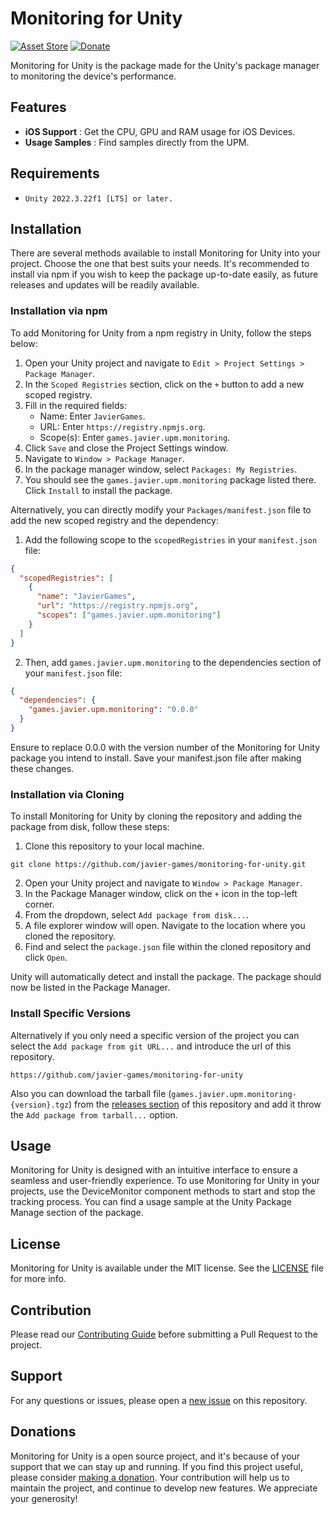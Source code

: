 # Monitoring for Unity

[![Asset Store](https://img.shields.io/badge/npm-available-blue.svg?logo=npm)](https://www.npmjs.com/package/games.javier.upm.monitoring)
[![Donate](https://img.shields.io/badge/support-available-blue.svg?logo=paypal)](https://www.paypal.com/donate/?hosted_button_id=QY4PCGA8FMCC4)

Monitoring for Unity is the package made for the Unity's package manager to monitoring the device's performance.

## Features

- **iOS Support** : Get the CPU, GPU and RAM usage for iOS Devices.
- **Usage Samples** : Find samples directly from the UPM.

## Requirements

- `Unity 2022.3.22f1 [LTS] or later.`

## Installation

There are several methods available to install Monitoring for Unity into your project. Choose the one that best suits your needs. It's recommended to install via npm if you wish to keep the package up-to-date easily, as future releases and updates will be readily available.

### Installation via npm

To add Monitoring for Unity from a npm registry in Unity, follow the steps below:

1. Open your Unity project and navigate to `Edit > Project Settings > Package Manager`.
2. In the `Scoped Registries` section, click on the `+` button to add a new scoped registry.
3. Fill in the required fields:
    - Name: Enter `JavierGames`.
    - URL: Enter `https://registry.npmjs.org`.
    - Scope(s): Enter `games.javier.upm.monitoring`.
4. Click `Save` and close the Project Settings window.
5. Navigate to `Window > Package Manager`.
6. In the package manager window, select `Packages: My Registries`.
7. You should see the `games.javier.upm.monitoring` package listed there. Click `Install` to install the package.

Alternatively, you can directly modify your `Packages/manifest.json` file to add the new scoped registry and the dependency:

1. Add the following scope to the `scopedRegistries` in your `manifest.json` file:
```json
{
  "scopedRegistries": [
    {
      "name": "JavierGames",
      "url": "https://registry.npmjs.org",
      "scopes": ["games.javier.upm.monitoring"]
    }
  ]
}
```
2.	Then, add `games.javier.upm.monitoring` to the dependencies section of your `manifest.json` file:
```json
{
  "dependencies": {
    "games.javier.upm.monitoring": "0.0.0"
  }
}
```
Ensure to replace 0.0.0 with the version number of the Monitoring for Unity package you intend to install. Save your manifest.json file after making these changes.

### Installation via Cloning

To install Monitoring for Unity by cloning the repository and adding the package from disk, follow these steps:

1. Clone this repository to your local machine.
```shell
git clone https://github.com/javier-games/monitoring-for-unity.git
```
2. Open your Unity project and navigate to `Window > Package Manager`.
3. In the Package Manager window, click on the `+` icon in the top-left corner.
4. From the dropdown, select `Add package from disk...`.
5. A file explorer window will open. Navigate to the location where you cloned the repository.
6. Find and select the `package.json` file within the cloned repository and click `Open`.

Unity will automatically detect and install the package. The package should now be listed in the Package Manager.

### Install Specific Versions

Alternatively if you only need a specific version of the project you can select the `Add package from git URL...` and introduce the url of this repository.
```
https://github.com/javier-games/monitoring-for-unity
```
Also you can download the tarball file (`games.javier.upm.monitoring-{version}.tgz`) from the [releases section](https://github.com/javier-games/monitoring-for-unity/releases) of this repository and add it throw the `Add package from tarball...` option.

## Usage

Monitoring for Unity is designed with an intuitive interface to ensure a seamless and user-friendly experience. To use Monitoring for Unity in your projects, use the DeviceMonitor component methods to start and stop the tracking process. You can find a usage sample at the Unity Package Manage section of the package.

## License

Monitoring for Unity is available under the MIT license. See the [LICENSE](LICENSE) file for more info.

## Contribution

Please read our [Contributing Guide](Documentation~/CONTRIBUTING.md) before submitting a Pull Request to the project.

## Support

For any questions or issues, please open a [new issue](https://github.com/javier-games/monitoring-for-unity/issues/new) on this repository.

## Donations

Monitoring for Unity is a open source project, and it's because of your support that we can stay up and running. If you find this project useful, please consider [making a donation](https://www.paypal.com/donate/?hosted_button_id=QY4PCGA8FMCC4). Your contribution will help us to maintain the project, and continue to develop new features. We appreciate your generosity!
